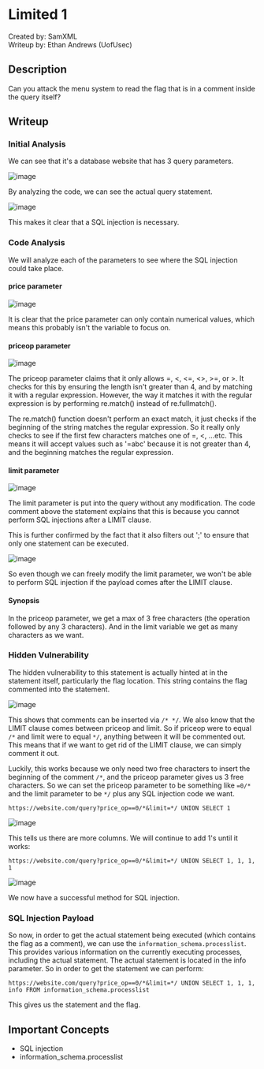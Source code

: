 # Limited 1
Created by: SamXML  
Writeup by: Ethan Andrews (UofUsec) 

## Description
Can you attack the menu system to read the flag that is in a comment inside the query itself?

## Writeup
### Initial Analysis
We can see that it's a database website that has 3 query parameters.

![image](https://github.com/user-attachments/assets/0707126e-e157-45e3-b063-a245acdf2e0c)

By analyzing the code, we can see the actual query statement.

![image](https://github.com/user-attachments/assets/ca91fee6-5c0d-4321-8d76-2c41fe9b8961)

This makes it clear that a SQL injection is necessary.

### Code Analysis

We will analyze each of the parameters to see where the SQL injection could take place.

#### price parameter
![image](https://github.com/user-attachments/assets/1fb0f10f-e92d-426c-9372-8498d4110a53)

It is clear that the price parameter can only contain numerical values, which means this probably isn't the variable to focus on.

#### priceop parameter

![image](https://github.com/user-attachments/assets/2095e2ea-c694-4652-9fde-bd99b75aa9d2)

The priceop parameter claims that it only allows =, <, <=, <>, >=, or >. It checks for this by ensuring the length isn't greater
than 4, and by matching it with a regular expression. However, the way it matches it with the regular expression is by performing
re.match() instead of re.fullmatch(). 

The re.match() function doesn't perform an exact match, it just checks if the beginning of the string matches the
regular expression. So it really only checks to see if the first few characters matches one of =, <, ...etc. 
This means it will accept values such as '=abc' because it is not greater than 4, and the beginning matches
the regular expression.

#### limit parameter

![image](https://github.com/user-attachments/assets/1bc50cbe-a641-4ed1-bda5-077c18cb33d6)

The limit parameter is put into the query without any modification. The code comment above the statement explains that this is 
because you cannot perform SQL injections after a LIMIT clause.

This is further confirmed by the fact that it also filters out ';' to ensure that only one statement can be executed.

![image](https://github.com/user-attachments/assets/66bf93bc-abf4-4936-b2e5-3690dc4d8dc8)

So even though we can freely modify the limit parameter, we won't be able to perform SQL injection if the payload 
comes after the LIMIT clause.

#### Synopsis

In the priceop parameter, we get a max of 3 free characters (the operation followed by any 3 characters). And in the limit
variable we get as many characters as we want.

### Hidden Vulnerability

The hidden vulnerability to this statement is actually hinted at in the statement itself, particularly the flag location.
This string contains the flag commented into the statement. 

![image](https://github.com/user-attachments/assets/d77496b6-a32f-445b-be38-f9d2294b98c0)


This shows that comments can be inserted via `/* */`. We also know that the LIMIT clause comes between priceop and limit. So
if priceop were to equal `/*` and limit were to equal `*/`, anything between it will be commented out. This means that if we want to get rid of the LIMIT clause, we can
simply comment it out.

Luckily, this works because we only need two free characters to insert the beginning of the comment `/*`, and the priceop
parameter gives us 3 free characters. So we can set the priceop parameter to be something like `=0/*` and the limit parameter
to be `*/` plus any SQL injection code we want.

```URL
https://website.com/query?price_op==0/*&limit=*/ UNION SELECT 1
```

![image](https://github.com/user-attachments/assets/4b0ef1a1-5f35-46e8-9239-bf33924a43bb)

This tells us there are more columns. We will continue to add 1's until it works:

```URL
https://website.com/query?price_op==0/*&limit=*/ UNION SELECT 1, 1, 1, 1
```

![image](https://github.com/user-attachments/assets/a4cacfd3-c26c-4895-b49d-bf5c0085f821)

We now have a successful method for SQL injection.

### SQL Injection Payload

So now, in order to get the actual statement being executed (which contains the flag as a comment), we can use the `information_schema.processlist`. This provides various information on the currently executing processes,
including the actual statement. The actual statement is located in the info parameter. So in order to get the statement we can perform:

```URL
https://website.com/query?price_op==0/*&limit=*/ UNION SELECT 1, 1, 1, info FROM information_schema.processlist
```

This gives us the statement and the flag.

## Important Concepts
- SQL injection
- information_schema.processlist
